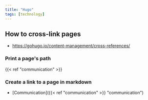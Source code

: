 ```yaml
---
title: "Hugo"
tags: [technology]
---
```


## How to cross-link pages
- https://gohugo.io/content-management/cross-references/

### Print a page's path
{{< ref "communication" >}}

### Create a link to a page in markdown
- [Communication]({{< ref "communication" >}} "communication")